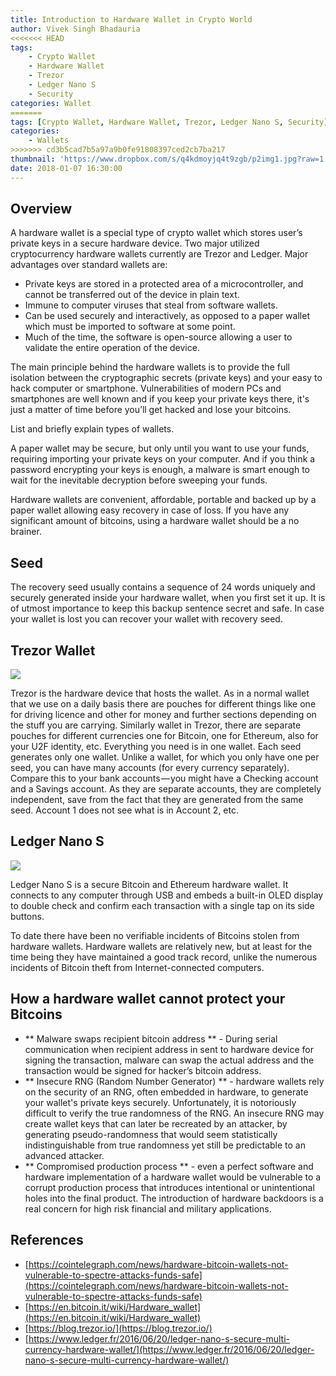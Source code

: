 ```yaml
---
title: Introduction to Hardware Wallet in Crypto World
author: Vivek Singh Bhadauria
<<<<<<< HEAD
tags: 
    - Crypto Wallet 
    - Hardware Wallet 
    - Trezor 
    - Ledger Nano S 
    - Security
categories: Wallet
=======
tags: [Crypto Wallet, Hardware Wallet, Trezor, Ledger Nano S, Security]
categories:
    - Wallets
>>>>>>> cd3b5cad7b5a97a9b0fe91808397ced2cb7ba217
thumbnail: 'https://www.dropbox.com/s/q4kdmoyjq4t9zgb/p2img1.jpg?raw=1'
date: 2018-01-07 16:30:00
---
```

## Overview

A hardware wallet is a special type of crypto wallet which stores user’s private keys in a secure hardware device. Two major utilized cryptocurrency hardware wallets currently are Trezor and Ledger. Major advantages over standard wallets are:
* Private keys are stored in a protected area of a microcontroller, and cannot be transferred out of the device in plain text.
* Immune to computer viruses that steal from software wallets.
* Can be used securely and interactively, as opposed to a paper wallet which must be imported to software at some point.
* Much of the time, the software is open-source allowing a user to validate the entire operation of the device.

The main principle behind the hardware wallets is to provide the full isolation between the cryptographic secrets (private keys) and your easy to hack computer or smartphone. Vulnerabilities of modern PCs and smartphones are well known and if you keep your private keys there, it's just a matter of time before you’ll get hacked and lose your bitcoins.

List and briefly explain types of wallets.

A paper wallet may be secure, but only until you want to use your funds, requiring importing your private keys on your computer. And if you think a password encrypting your keys is enough, a malware is smart enough to wait for the inevitable decryption before sweeping your funds.

Hardware wallets are convenient, affordable, portable and backed up by a paper wallet allowing easy recovery in case of loss. If you have any significant amount of bitcoins, using a hardware wallet should be a no brainer.

## Seed
The recovery seed usually contains a sequence of 24 words uniquely and securely generated inside your hardware wallet, when you first set it up. It is of utmost importance to keep this backup sentence secret and safe. In case your wallet is lost you can recover your wallet with recovery seed.

## Trezor Wallet

![](https://www.dropbox.com/s/heqjkkoqfnc368d/p2img2.jpg?raw=1)

Trezor is the hardware device that hosts the wallet. As in a normal wallet that we use on a daily basis there are pouches for different things like one for driving licence and other for money and further sections depending on the stuff you are carrying. Similarly wallet in Trezor, there are separate pouches for different currencies one for Bitcoin, one for Ethereum, also for your U2F identity, etc. Everything you need is in one wallet. Each seed generates only one wallet. Unlike a wallet, for which you only have one per seed, you can have many accounts (for every currency separately). Compare this to your bank accounts — you might have a Checking account and a Savings account. As they are separate accounts, they are completely independent, save from the fact that they are generated from the same seed. Account 1 does not see what is in Account 2, etc.

## Ledger Nano S

![](https://www.dropbox.com/s/hsgryznxutca4x1/p2img3.jpg?raw=1)

Ledger Nano S is a secure Bitcoin and Ethereum hardware wallet. It connects to any computer through USB and embeds a built-in OLED display to double check and confirm each transaction with a single tap on its side buttons.

To date there have been no verifiable incidents of Bitcoins stolen from hardware wallets. Hardware wallets are relatively new, but at least for the time being they have maintained a good track record, unlike the numerous incidents of Bitcoin theft from Internet-connected computers.

## How a hardware wallet cannot protect your Bitcoins

* ** Malware swaps recipient bitcoin address ** - During serial communication when recipient address in sent to hardware device for signing the transaction, malware can swap the actual address and the transaction would be signed for hacker’s bitcoin address.
* ** Insecure RNG (Random Number Generator) ** - hardware wallets rely on the security of an RNG, often embedded in hardware, to generate your wallet's private keys securely. Unfortunately, it is notoriously difficult to verify the true randomness of the RNG. An insecure RNG may create wallet keys that can later be recreated by an attacker, by generating pseudo-randomness that would seem statistically indistinguishable from true randomness yet still be predictable to an advanced attacker.
* ** Compromised production process ** - even a perfect software and hardware implementation of a hardware wallet would be vulnerable to a corrupt production process that introduces intentional or unintentional holes into the final product. The introduction of hardware backdoors is a real concern for high risk financial and military applications.

## References

* [https://cointelegraph.com/news/hardware-bitcoin-wallets-not-vulnerable-to-spectre-attacks-funds-safe](https://cointelegraph.com/news/hardware-bitcoin-wallets-not-vulnerable-to-spectre-attacks-funds-safe)
* [https://en.bitcoin.it/wiki/Hardware_wallet](https://en.bitcoin.it/wiki/Hardware_wallet)
* [https://blog.trezor.io/](https://blog.trezor.io/)
* [https://www.ledger.fr/2016/06/20/ledger-nano-s-secure-multi-currency-hardware-wallet/](https://www.ledger.fr/2016/06/20/ledger-nano-s-secure-multi-currency-hardware-wallet/)

